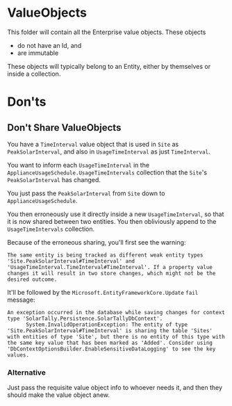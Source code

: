 # ValueObjects

This folder will contain all the Enterprise value objects. These objects
* do not have an Id, and 
* are immutable

These objects will typically belong to an Entity, either by themselves or inside
a collection.

# Don'ts

## Don't Share ValueObjects

You have a `TimeInterval` value object that is used in `Site` as
`PeakSolarInterval`, and also in `UsageTimeInterval` as just `TimeInterval`.

You want to inform each `UsageTimeInterval` in the
`ApplianceUsageSchedule.UsageTimeIntervals` collection that the `Site`'s
`PeakSolarInterval` has changed.

You just pass the `PeakSolarInterval` from `Site` down to
`ApplianceUsageSchedule`.

You then erroneously use it directly inside a new `UsageTimeInterval`, so 
that it is now shared between two entities. You then obliviously append to the
`UsageTimeIntervals` collection.

Because of the erroneous sharing, you'll first see the warning:
```
The same entity is being tracked as different weak entity types 'Site.PeakSolarInterval#TimeInterval' and 'UsageTimeInterval.TimeInterval#TimeInterval'. If a property value changes it will result in two store changes, which might not be the desired outcome.
```

It'll be followed by the `Microsoft.EntityFrameworkCore.Update` `fail` message:
```
An exception occurred in the database while saving changes for context type 'SolarTally.Persistence.SolarTallyDbContext'.
      System.InvalidOperationException: The entity of type 'Site.PeakSolarInterval#TimeInterval' is sharing the table 'Sites' with entities of type 'Site', but there is no entity of this type with the same key value that has been marked as 'Added'. Consider using 'DbContextOptionsBuilder.EnableSensitiveDataLogging' to see the key values.
```

### Alternative

Just pass the requisite value object info to whoever needs it, and then they
should make the value object anew.

